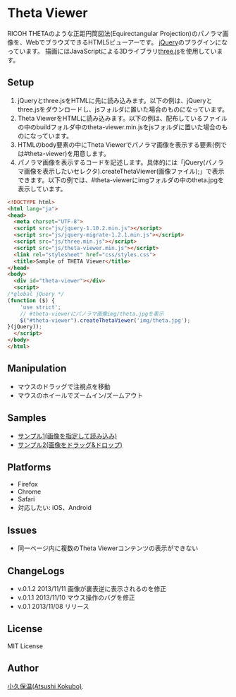 Theta Viewer
============

RICOH THETAのような正距円筒図法(Equirectangular Projection)のパノラマ画像を、WebでブラウズできるHTML5ビューアーです。
[jQuery](http://jquery.com/)のプラグインになっています。
描画にはJavaScriptによる3Dライブラリ[three.js](http://threejs.org/)を使用しています。

Setup
-------------

1. jQueryとthree.jsをHTMLに先に読み込みます。以下の例は、jQueryとthree.jsをダウンロードし、jsフォルダに置いた場合のものになっています。
2. Theta ViewerをHTMLに読み込みます。以下の例は、配布しているファイルの中のbuildフォルダ中のtheta-viewer.min.jsをjsフォルダに置いた場合のものになっています。
3. HTMLのbody要素の中にTheta Viewerでパノラマ画像を表示する要素(例では#theta-viewer)を用意します。
4. パノラマ画像を表示するコードを記述します。具体的には「jQuery(パノラマ画像を表示したいセレクタ).createThetaViewer(画像ファイル);」で表示できます。以下の例では、#theta-viewerにimgフォルダの中のtheta.jpgを表示しています。

```html
<!DOCTYPE html>
<html lang="ja">
<head>
  <meta charset="UTF-8">
  <script src="js/jquery-1.10.2.min.js"></script>
  <script src="js/jquery-migrate-1.2.1.min.js"></script>
  <script src="js/three.min.js"></script>
  <script src="js/theta-viewer.min.js"></script>
  <link rel="stylesheet" href="css/styles.css">
  <title>Sample of THETA Viewer</title>
</head>
<body>
  <div id="theta-viewer"></div>
  <script>
/*global jQuery */
(function ($) {
    'use strict';
    // #theta-viewerにパノラマ画像img/theta.jpgを表示
    $("#theta-viewer").createThetaViewer('img/theta.jpg');
}(jQuery));
  </script>
</body>
</html>
```

Manipulation
------------

- マウスのドラッグで注視点を移動
- マウスのホイールでズームイン/ズームアウト

Samples
-------

* [サンプル1(画像を指定して読み込み)](http://www.aomori-u.ac.jp/staff/kokubo/ThetaViewer/)
* [サンプル2(画像をドラッグ&ドロップ)](http://www.aomori-u.ac.jp/staff/kokubo/ThetaViewer/index_drop.html)

Platforms
---------

- Firefox
- Chrome
- Safari
- 対応したい: iOS、Android

Issues
------

- 同一ページ内に複数のTheta Viewerコンテンツの表示ができない

ChangeLogs
----------

- v.0.1.2 2013/11/11 画像が裏表逆に表示されるのを修正
- v.0.1.1 2013/11/10 マウス操作のバグを修正
- v.0.1 2013/11/08 リリース


License
-------

MIT License

Author
------

[小久保温(Atsushi Kokubo)](http://www.dma.aoba.sendai.jp/~acchan/).
